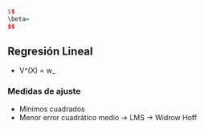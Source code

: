 ``` r
$$
\beta=
$$
```

## Regresión Lineal
  - V^(X) = w_
### Medidas de ajuste
  * Mínimos cuadrados
  * Menor error cuadrático medio -> LMS -> Widrow Hoff
